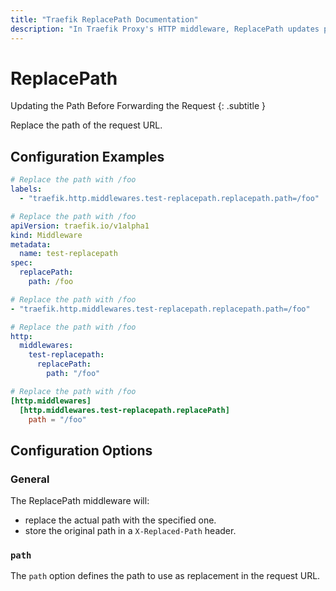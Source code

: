 ```yaml
---
title: "Traefik ReplacePath Documentation"
description: "In Traefik Proxy's HTTP middleware, ReplacePath updates paths before forwarding requests. Read the technical documentation."
---
```


# ReplacePath

Updating the Path Before Forwarding the Request
{: .subtitle }

<!--
TODO: add schema
-->

Replace the path of the request URL.

## Configuration Examples

```yaml tab="Docker & Swarm"
# Replace the path with /foo
labels:
  - "traefik.http.middlewares.test-replacepath.replacepath.path=/foo"
```

```yaml tab="Kubernetes"
# Replace the path with /foo
apiVersion: traefik.io/v1alpha1
kind: Middleware
metadata:
  name: test-replacepath
spec:
  replacePath:
    path: /foo
```

```yaml tab="Consul Catalog"
# Replace the path with /foo
- "traefik.http.middlewares.test-replacepath.replacepath.path=/foo"
```

```yaml tab="File (YAML)"
# Replace the path with /foo
http:
  middlewares:
    test-replacepath:
      replacePath:
        path: "/foo"
```

```toml tab="File (TOML)"
# Replace the path with /foo
[http.middlewares]
  [http.middlewares.test-replacepath.replacePath]
    path = "/foo"
```

## Configuration Options

### General

The ReplacePath middleware will:

- replace the actual path with the specified one.
- store the original path in a `X-Replaced-Path` header.

### `path`

The `path` option defines the path to use as replacement in the request URL.
